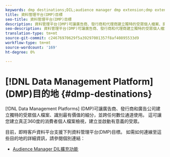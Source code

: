 ```yaml
---
keywords: dmp destinations;DIL;audience manager dmp extension;dmp extension;data management platform;data management platform destinations
title: 資料管理平台(DMP)目標
seo-title: 資料管理平台(DMP)目標
description: 資料管理平台(DMP)可讓廣告商、發行商和代理商建立獨特的受眾個人檔案、識別最有價值的細分，並跨任何數位通道使用。 這可讓您建立真正360度的消費者個人檔案檢視，建立並啟動有意義的受眾。
seo-description: 資料管理平台(DMP)可讓廣告商、發行商和代理商建立獨特的受眾個人檔案、識別最有價值的細分，並跨任何數位通道使用。 這可讓您建立真正360度的消費者個人檔案檢視，建立並啟動有意義的受眾。
translation-type: tm+mt
source-git-commit: c24676970629f5a39297001357f8af40895533d9
workflow-type: tm+mt
source-wordcount: '169'
ht-degree: 0%

---
```



# [!DNL Data Management Platform] (DMP)目的地 {#dmp-destinations}

[!DNL Data Management Platforms] (DMP)可讓廣告商、發行商和廣告公司建立獨特的受眾個人檔案、識別最有價值的細分，並跨任何數位通道使用。 這可讓您建立真正360度的消費者個人檔案檢視，建立並啟動有意義的受眾。

目前，即時客戶資料平台支援下列資料管理平台(DMP)目標。 如需如何連線至這些目的地的詳細資訊，請參閱個別連結：

- [Audience Manager DIL擴充功能](./aam-dil-extension.md)
